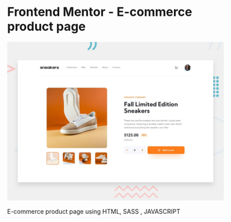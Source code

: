 # Frontend Mentor - E-commerce product page

![Design preview for the E-commerce product page coding challenge](./design/desktop-preview.jpg)

E-commerce product page using
HTML, SASS , JAVASCRIPT

